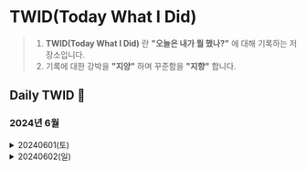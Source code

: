 # TWID(Today What I Did)
> 1. __TWID(Today What I Did)__ 란 __"오늘은 내가 뭘 했나?"__ 에 대해 기록하는 저장소입니다.
> 2. 기록에 대한 강박을 __"지양"__ 하며 꾸준함을 __"지향"__ 합니다.

## Daily TWID 🐢
### 2024년 6월

<!-- 2024년 6월 1일 -->
<details>
<summary>20240601(토)</summary>

* __(개인프로젝트)__
  * TWID Repository 개설
    *  __목적__ : 하루동안 뭘 배웠는지에 대해서 기록하기 위함

* __(대외활동)__ 
  * 현대모비스 임팩트 아이디어 챌린지
    * __목적__ : 학비 벌기
    *  __경과__ : 아이디어 발굴 및 구체화 작업

* __(개인일정)__
  * 결혼식 참석 및 축가
  * 일본 여행 계획짜기

</details>

<!-- 2024년 6월 2일 -->
<details>
<summary>20240602(일)</summary>
 
* __(대학원)__
  * 데이터사이언스 컴퓨팅 1 과제 
    *  __내용__ : AVL Map Class 구현
</details>


